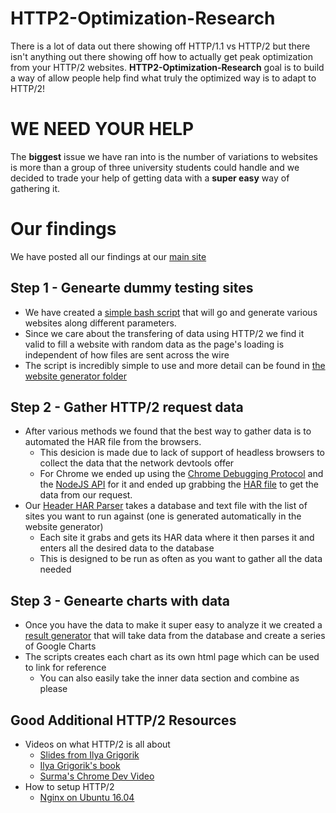 # HTTP2-Optimization-Research
There is a lot of data out there showing off HTTP/1.1 vs HTTP/2 but there isn't anything out there showing off how to actually get peak optimization from your HTTP/2 websites. **HTTP2-Optimization-Research** goal is to build a way of allow people help find what truly the optimized way is to adapt to HTTP/2!

# WE NEED YOUR HELP
The **biggest** issue we have ran into is the number of variations to websites is more than a group of three university students could handle and we decided to trade your help of getting data with a **super easy** way of gathering it.

# Our findings
We have posted all our findings at our [main site](https://http2optimization.com/)

## Step 1 - Genearte dummy testing sites
* We have created a [simple bash script](website_gen) that will go and generate various websites along different parameters.
* Since we care about the transfering of data using HTTP/2 we find it valid to fill a website with random data as the page's loading is independent of how files are sent across the wire
* The script is incredibly simple to use and more detail can be found in [the website generator folder](website_gen)

## Step 2 - Gather HTTP/2 request data
* After various methods we found that the best way to gather data is to automated the HAR file from the browsers.
  * This desicion is made due to lack of support of headless browsers to collect the data that the network devtools offer
  * For Chrome we ended up using the [Chrome Debugging Protocol](https://developer.chrome.com/devtools/docs/debugger-protocol) and the [NodeJS API](https://github.com/cyrus-and/chrome-remote-interface) for it and ended up grabbing the [HAR file](https://github.com/cyrus-and/chrome-har-capturer) to get the data from our request.
* Our [Header HAR Parser](HAR) takes a database and text file with the list of sites you want to run against (one is generated automatically in the website generator)
  * Each site it grabs and gets its HAR data where it then parses it and enters all the desired data to the database
  * This is designed to be run as often as you want to gather all the data needed

## Step 3 - Genearte charts with data
* Once you have the data to make it super easy to analyze it we created a [result generator](results) that will take data from the database and create a series of Google Charts
* The scripts creates each chart as its own html page which can be used to link for reference
  * You can also easily take the inner data section and combine as please

## Good Additional HTTP/2 Resources
  * Videos on what HTTP/2 is all about
	* [Slides from Ilya Grigorik](https://bit.ly/http2-opt)
	* [Ilya Grigorik's book](https://hpbn.co/http2/)
	* [Surma's Chrome Dev Video](https://www.youtube.com/watch?v=r5oT_2ndjms)
  * How to setup HTTP/2
	* [Nginx on Ubuntu 16.04](https://www.digitalocean.com/community/tutorials/how-to-set-up-nginx-with-http-2-support-on-ubuntu-16-04)
 
